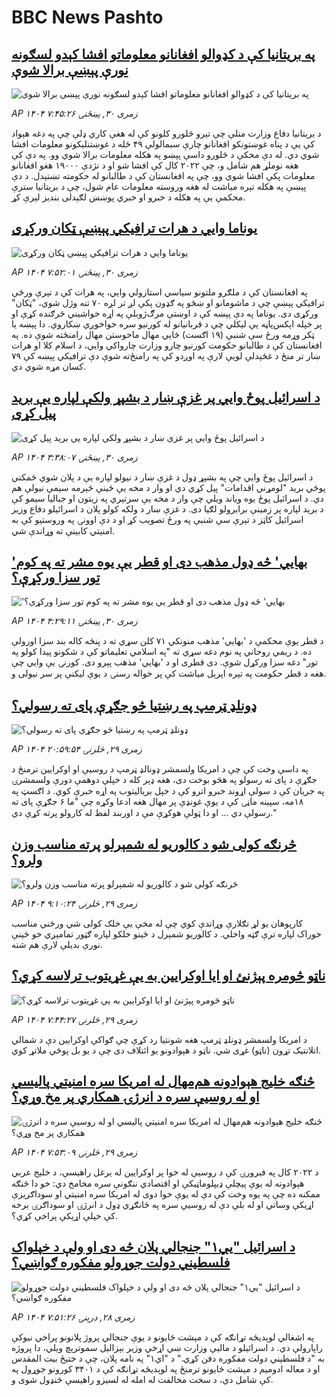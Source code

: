 # BBC News Pashto## [په بریتانیا کې د کډوالو افغانانو معلوماتو افشا کېدو لسګونه نورې پېښې برالا شوې](https://www.bbc.com/pashto/articles/cedveg495eyo?at_medium=RSS&at_campaign=rss?at_campaign=githubrss)![په بریتانیا کې د کډوالو افغانانو معلوماتو افشا کېدو لسګونه نورې پېښې برالا شوې](https://ichef.bbci.co.uk/ace/ws/240/cpsprodpb/88ce/live/55392020-7e61-11f0-83cc-c5da98c419b8.jpg)_AP ۱۴۰۴ زمری ۳۰, پينځنۍ ۷:۴۵:۲۶_د بریتانیا دفاع وزارت منلې چې تېرو څلورو کلونو کې له هغې کاري ډلې چې په دغه هېواد کې یې د پناه غوښتونکو افغانانو چارې سبمالولې ۴۹ ځله د غوښتنلیکونو معلومات افشا شوي دي. 
له دې مخکې د څلورو داسې پېښو په هکله معلومات برالا شوي وو. په دې کې هغه نوملړ هم شامل و، چې ۲۰۲۲ کال کې افشا شو او د نژدې ۱۹۰۰۰ هغو افغانانو معلومات پکې افشا شوي وو، چې په افغانستان کې د طالبانو له حکومته تښتېدل. 
د دې پېښې په هکله تېره میاشت له هغه وروسته معلومات عام شول، چې د بریتانیا سترې محکمې یې په هکله د خبرو او خبري پوښښ لګېدلی بندیز لېرې کړ.## [یوناما وايي د هرات ترافیکي پېښې ټکان ورکړی](https://www.bbc.com/pashto/articles/cx29je0ldw3o?at_medium=RSS&at_campaign=rss?at_campaign=githubrss)![یوناما وايي د هرات ترافیکي پېښې ټکان ورکړی](https://ichef.bbci.co.uk/ace/ws/240/cpsprodpb/5cb5/live/af7b7090-7e63-11f0-ab3e-bd52082cd0ae.jpg)_AP ۱۴۰۴ زمری ۳۰, پينځنۍ ۷:۵۲:۰۱_په افغانستان کې د ملګرو ملتونو سیاسي استازولي وايي، په هرات کې د تېرې ورځې ترافیکي پېښې چې د ماشومانو او ښځو په ګډون پکې لږ تر لږه ۷۰ تنه وژل شوي، "ټکان" ورکړی دی.
یوناما په دې پېښه کې د اوښتې مرګ‌ژوبلې په اړه خواشيني څرګنده کړې او پر خپله اېکس‌پاڼه یې لیکلي چې د قربانیانو له کورنیو سره خواخوږي ښکاروي.
دا پېښه یا ټکر وړمه ورځ سې شنبې (۱۹ اګست) ځايي مهال ماخوستن مهال رامنځته شوې ده.
په افغانستان کې د طالبانو حکومت کورنیو چارو وزارت چارواکي وايي، د اسلام کلا او هرات ښار تر منځ د غځېدلې لویې لارې په اوږدو کې په رامنځ‌ته شوې دې ترافیکي پېښه کې ۷۹ کسان مړه شوي دي.## [د اسرائيل پوځ وايي پر غزې ښار د بشپړ ولکې لپاره یې برید پيل کړی](https://www.bbc.com/pashto/articles/crlz1xn9zr3o?at_medium=RSS&at_campaign=rss?at_campaign=githubrss)![د اسرائيل پوځ وايي پر غزې ښار د بشپړ ولکې لپاره یې برید پيل کړی](https://ichef.bbci.co.uk/ace/ws/240/cpsprodpb/080e/live/2de46a40-7e46-11f0-ab3e-bd52082cd0ae.jpg)_AP ۱۴۰۴ زمری ۳۰, پينځنۍ ۳:۳۸:۰۷_د اسرائيل پوځ‌ وايي چې په بشپړ ډول د غزې ښار د نیولو لپاره یې د پلان شوي ځمکني پوځي برید "لومړني اقدامات" پيل کړي دي او وار د مخه یې ځينې څېرمه سیمې نیولې هم دي.
د اسرائيل پوځ یوه ویاند ویلي چې وار د مخه یې سرتېري په زیتون او جبالیا سیمو کې د برید لپاره پر زمینې برابرولو لګیا دی.
د غزې ښار د ولکه کولو پلان د اسرائيلو دفاع وزیر اسرائیل کاټز د تېرې سې شنبې په ورځ تصویب کړ او د دې اوونۍ په وروستیو کې به امنیتي کابینې ته وړاندې شي.## ['بهايي' څه ډول مذهب دی او قطر یې یوه مشر ته په کوم تور سزا ورکړې؟](https://www.bbc.com/pashto/articles/cvg30p3le5xo?at_medium=RSS&at_campaign=rss?at_campaign=githubrss)!['بهايي' څه ډول مذهب دی او قطر یې یوه مشر ته په کوم تور سزا ورکړې؟](https://ichef.bbci.co.uk/ace/ws/240/cpsprodpb/ed8e/live/d4880510-7dd7-11f0-9a6a-278f88e3c683.jpg)_AP ۱۴۰۴ زمری ۳۰, پينځنۍ ۴:۲۹:۱۱_د قطر یوې محکمې د 'بهايي' مذهب منونکي ۷۱ کلن سړي ته د پنځه کاله بند سزا اورولې ده. د ریمي روحاني په نوم دغه سړي ته "په اسلامي تعلیماتو کې د شکونو پيدا کولو په تور" دغه سزا ورکړل شوې.
دی قطری او د 'بهايي' مذهب پېرو دی. کورنۍ یې وايي چې هغه د قطر حکومت په تېره اپرېل میاشت کې پر خواله رسنۍ د یوې لیکنې پر سر نیولی و.‌## [ډونلډ ټرمپ په رښتیا څو جګړې پای ته رسولي؟](https://www.bbc.com/pashto/articles/c20640xdzx2o?at_medium=RSS&at_campaign=rss?at_campaign=githubrss)![ډونلډ ټرمپ په رښتیا څو جګړې پای ته رسولي؟](https://ichef.bbci.co.uk/ace/ws/240/cpsprodpb/2625/live/38ba5ca0-7ddc-11f0-ab3e-bd52082cd0ae.png)_AP ۱۴۰۴ زمری ۲۹, څلرنۍ ۲۰:۵۹:۵۴_په داسې وخت کې چې د امریکا ولسمشر ډونالډ ټرمپ د روسیې او اوکرایین ترمنځ د جګړې د پای ته رسولو په هڅو بوخت دی، هغه ډېر کله د خپلې دوهمې دورې ولسمشرۍ په جریان کې د سولې اړوند خبرو اترو کې د خپل بریالیتوب په اړه خبرې کوي.
د اګسټ په ۱۸مه، سپینه ماڼۍ کې د یوې غونډې پر مهال هغه ادعا وکړه چې "ما ۶ جګړې پای ته رسولې دي ... او دا ټولې هوکړې مې د اوربند لفظ له کارولو پرته کړې دي."## [څرنګه کولی شو د کالوريو له شمېرلو پرته مناسب وزن ولرو؟](https://www.bbc.com/pashto/articles/ckgrznrdy79o?at_medium=RSS&at_campaign=rss?at_campaign=githubrss)![څرنګه کولی شو د کالوريو له شمېرلو پرته مناسب وزن ولرو؟](https://ichef.bbci.co.uk/ace/ws/240/cpsprodpb/5d9f/live/103a7df0-7da5-11f0-a34f-318be3fb0481.jpg)_AP ۱۴۰۴ زمری ۲۹, څلرنۍ ۹:۱۰:۲۴_کارپوهان يو لړ تګلارې وړاندې کوي چې له مخې يې خلک کولی شي ورځني مناسب خوراک لپاره ترې ګټه واخلي. د کالوريو شمېرل د ځينو خلکو لپاره ګټور تمامېږي خو ځينې نورې بديلې لارې هم شته.## [ناټو څومره پېژنئ او ايا اوکرايين به يې غړيتوب ترلاسه کړي؟](https://www.bbc.com/pashto/articles/cgr8k83n4exo?at_medium=RSS&at_campaign=rss?at_campaign=githubrss)![ناټو څومره پېژنئ او ايا اوکرايين به يې غړيتوب ترلاسه کړي؟](https://ichef.bbci.co.uk/ace/ws/240/cpsprodpb/0665/live/54cfd3e0-7d99-11f0-83cc-c5da98c419b8.jpg)_AP ۱۴۰۴ زمری ۲۹, څلرنۍ ۷:۴۴:۲۷_د امریکا ولسمشر ډونلډ ټرمپ هغه شونتيا رد کړې چې ګواکې اوکرايين دې د شمالي اتلانتیک تړون (ناټو) غړی شي. ناټو د هېوادونو يو ائتلاف دی چې د یو بل پوځي ملاتړ کوي.## [څنګه خلیج هېوادونه هم‌مهال له امریکا سره امنیتي پالیسي او له روسیې سره د انرژۍ همکاري پر مخ وړي؟](https://www.bbc.com/pashto/articles/c8ry1e5den5o?at_medium=RSS&at_campaign=rss?at_campaign=githubrss)![څنګه خلیج هېوادونه هم‌مهال له امریکا سره امنیتي پالیسي او له روسیې سره د انرژۍ همکاري پر مخ وړي؟](https://ichef.bbci.co.uk/ace/ws/240/cpsprodpb/ae17/live/03026810-7cf0-11f0-ab3e-bd52082cd0ae.png)_AP ۱۴۰۴ زمری ۲۹, څلرنۍ ۷:۵۳:۰۹_د ۲۰۲۲ کال په فبرورۍ کې د روسیې له خوا پر اوکرایین له یرغل راهیسې، د خلیج عربي هېوادونه له یوې پیچلې ډیپلوماټیکې او اقتصادي ننګونې سره مخامخ دي: خو دا څنګه ممکنه ده چې په یوه وخت کې دې له یوې خوا دوی له امریکا سره امنیتي او سوداګریزې اړیکې وساتي او له بلې دې له روسیې سره په ځانګړي ډول د انرژۍ او سوداګرۍ برخه کې خپلې اړیکې پراخې کړي؟.## [د اسرائیل "يي‌۱" جنجالي پلان څه دی او ولې د خپلواک فلسطیني دولت جوړولو مفکوره ګواښي؟](https://www.bbc.com/pashto/articles/cy40g9g1nywo?at_medium=RSS&at_campaign=rss?at_campaign=githubrss)![د اسرائیل "يي‌۱" جنجالي پلان څه دی او ولې د خپلواک فلسطیني دولت جوړولو مفکوره ګواښي؟](https://ichef.bbci.co.uk/ace/ws/240/cpsprodpb/5b23/live/84d95510-7c32-11f0-a34f-318be3fb0481.jpg)_AP ۱۴۰۴ زمری ۲۸, درېنۍ ۷:۵۱:۲۶_په اشغالي لوېدیځه تړانګه کې د مېشت ځایونو د یوې جنجالي پروژ پلانونو پراخي نیوکې راپارولې دي. د اسرائیلو د ماليې وزارت ښي اړخي وزیر بېزالیل سموترېچ ویلي، دا پروژه به "د فلسطیني دولت مفکوره دفن کړي."
د "اي‌۱" په نامه پلان، چې د ختیځ بیت المقدس او د معاله ادومیم د مېشت ځایونو ترمنځ په لوېدیځه تړانګه کې د ۳۴۰۱ کورونو جوړول په کې شامل دي، د سخت مخالفت له امله له لسیزو راهیسې ځنډول شوی و.